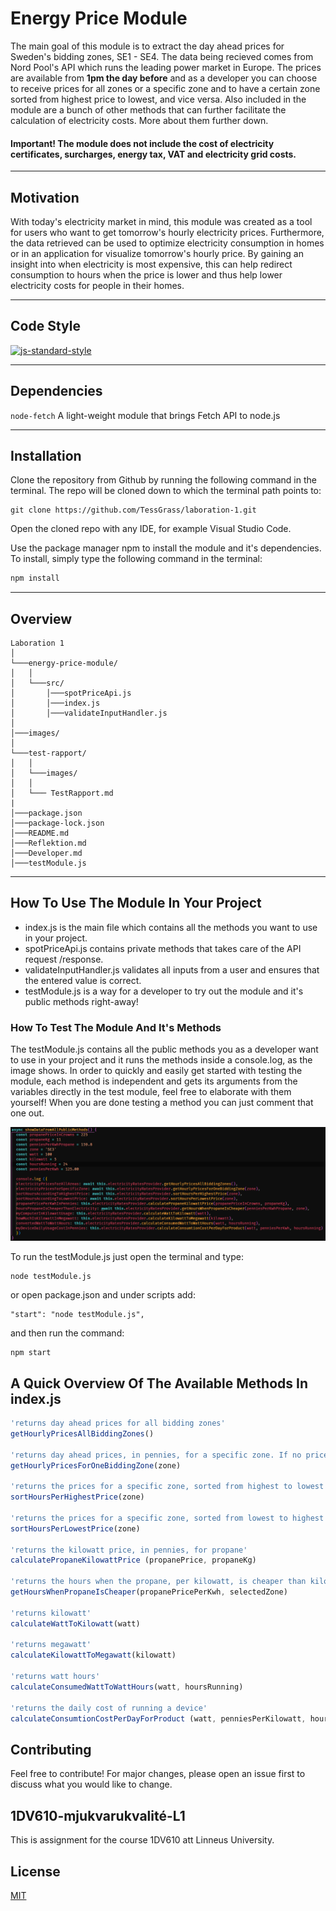 # **Energy Price Module**

The main goal of this module is to extract the day ahead prices for Sweden's bidding zones, SE1 - SE4. The data being recieved comes from Nord Pool's API which runs the leading power market in Europe. The prices are available from **1pm the day before** and as a developer you can choose to receive prices for all zones or a specific zone and to have a certain zone sorted from highest price to lowest, and vice versa. Also included in the module are a bunch of other methods that can further facilitate the calculation of electricity costs. More about them further down.
#### Important! The module does not include the cost of electricity certificates, surcharges, energy tax, VAT and electricity grid costs.

---

## **Motivation**
With today's electricity market in mind, this module was created as a tool for users who want to get tomorrow's hourly electricity prices. Furthermore, the data retrieved can be used to optimize electricity consumption in homes or in an application for visualize tomorrow's hourly price. By gaining an insight into when electricity is most expensive, this can help redirect consumption to hours when the price is lower and thus help lower electricity costs for people in their homes.

---

## **Code Style**
[![js-standard-style](https://img.shields.io/badge/code%20style-standard-brightgreen.svg)](http://standardjs.com)

---

## **Dependencies**
```node-fetch```
 A light-weight module that brings Fetch API to node.js

---

## **Installation**
Clone the repository from Github by running the following command in the terminal. The repo will be cloned down to which the terminal path points to:
 ```
 git clone https://github.com/TessGrass/laboration-1.git
 ```

Open the cloned repo with any IDE, for example Visual Studio Code.

Use the package manager npm to install the module and it's dependencies. To install, simply type the following command in the terminal:
```bash
npm install
```
---

## **Overview**

```
Laboration 1  
│
└───energy-price-module/
│   │
│   └───src/
│       │───spotPriceApi.js
│       │───index.js
│       │───validateInputHandler.js
│ 
│───images/
│
└───test-rapport/
│   │
│   └───images/
│   │
│   └─── TestRapport.md
|
│───package.json
│───package-lock.json
│───README.md
│───Reflektion.md
│───Developer.md
│───testModule.js
```
---

## **How To Use The Module In Your Project**
* index.js is the main file which contains all the methods you want to use in your project.
* spotPriceApi.js contains private methods that takes care of the API request /response.
* validateInputHandler.js validates all inputs from a user and ensures that the entered value is correct.
* testModule.js is a way for a developer to try out the module and it's public methods right-away!


### **How To Test The Module And It's Methods**

The testModule.js contains all the public methods you as a developer want to use in your project and it runs the methods inside a console.log, as the image shows.
In order to quickly and easily get started with testing the module, each method is independent and gets its arguments ​​from the variables directly in the test module, feel free to elaborate with them yourself! When you are done testing a method you can just comment that one out.
<br>

![TestModule](./images/TestModuleOverview.png)

To run the testModule.js just open the terminal and type:
```
node testModule.js
```
or open package.json and under scripts add:
```
"start": "node testModule.js",
```
and then run the command:
```
npm start
```

## **A Quick Overview Of The Available Methods In index.js**
```javascript
'returns day ahead prices for all bidding zones'
getHourlyPricesAllBiddingZones()

'returns day ahead prices, in pennies, for a specific zone. If no prices are found it returns 0'
getHourlyPricesForOneBiddingZone(zone)

'returns the prices for a specific zone, sorted from highest to lowest'
sortHoursPerHighestPrice(zone)

'returns the prices for a specific zone, sorted from lowest to highest'
sortHoursPerLowestPrice(zone)

'returns the kilowatt price, in pennies, for propane'
calculatePropaneKilowattPrice (propanePrice, propaneKg)

'returns the hours when the propane, per kilowatt, is cheaper than kilowatt'
getHoursWhenPropaneIsCheaper(propanePricePerKwh, selectedZone)

'returns kilowatt'
calculateWattToKilowatt(watt)

'returns megawatt'
calculateKilowattToMegawatt(kilowatt)

'returns watt hours'
calculateConsumedWattToWattHours(watt, hoursRunning)

'returns the daily cost of running a device'
calculateConsumtionCostPerDayForProduct (watt, penniesPerKilowatt, hoursRunning)
```

## Contributing
Feel free to contribute! For major changes, please open an issue first to discuss what you would like to change.

## 1DV610-mjukvarukvalité-L1
This is assignment for the course 1DV610 att Linneus University.

## License
[MIT](https://choosealicense.com/licenses/mit/)